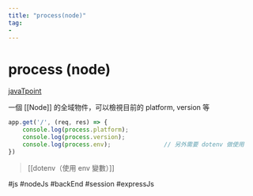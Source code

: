 ```yaml
---
title: "process(node)"
tag: 
- 
---
```

# process (node)
[javaTpoint](https://www.javatpoint.com/nodejs-process)

一個 [[Node]] 的全域物件，可以檢視目前的 platform, version 等

```js
app.get('/', (req, res) => {
	console.log(process.platform);
	console.log(process.version);
	console.log(process.env);				// 另外需要 dotenv 做使用
})
```

> [[dotenv（使用 env 變數）]]






#js #nodeJs #backEnd #session #expressJs